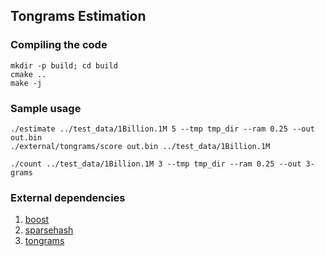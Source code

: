 Tongrams Estimation
--------

### Compiling the code

	mkdir -p build; cd build
	cmake ..
	make -j

### Sample usage

    ./estimate ../test_data/1Billion.1M 5 --tmp tmp_dir --ram 0.25 --out out.bin
    ./external/tongrams/score out.bin ../test_data/1Billion.1M

    ./count ../test_data/1Billion.1M 3 --tmp tmp_dir --ram 0.25 --out 3-grams

### External dependencies

1. [boost](https://www.boost.org/)
2. [sparsehash](https://github.com/sparsehash/sparsehash)
3. [tongrams](https://github.com/jermp/tongrams)